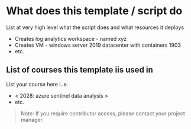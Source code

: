 # What does this template / script do

List at very high level what the script does and what resources it deploys

- Creates log analytics workspace - named xyz
- Creates VM - windows server 2019 datacenter with containers 1903
- etc.

## List of courses this template iis used in

List your course here i..e.

- \< 2028: azure sentinel data analysis \>
- etc.


> Note: If you require contributor access, please contact your project manager.